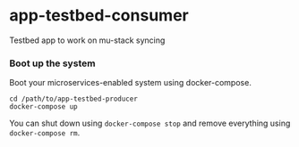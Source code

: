 #  app-testbed-consumer

Testbed app to work on mu-stack syncing

### Boot up the system

Boot your microservices-enabled system using docker-compose.

    cd /path/to/app-testbed-producer
    docker-compose up

You can shut down using `docker-compose stop` and remove everything using `docker-compose rm`.
